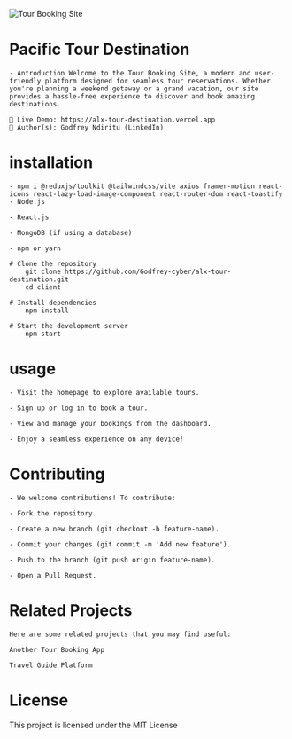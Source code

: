 ![Tour Booking Site](assets/screenshot1.png)

# Pacific Tour Destination
	- Antroduction Welcome to the Tour Booking Site, a modern and user-friendly platform designed for seamless tour reservations. Whether you're planning a weekend getaway or a grand vacation, our site provides a hassle-free experience to discover and book amazing destinations.

	🚀 Live Demo: https://alx-tour-destination.vercel.app
	👥 Author(s): Godfrey Ndiritu (LinkedIn)

# installation
	- npm i @reduxjs/toolkit @tailwindcss/vite axios framer-motion react-icons react-lazy-load-image-component react-router-dom react-toastify
	- Node.js

	- React.js

	- MongoDB (if using a database)

	- npm or yarn

	# Clone the repository
		git clone https://github.com/Godfrey-cyber/alx-tour-destination.git
		cd client

	# Install dependencies
		npm install

	# Start the development server
		npm start

# usage
	- Visit the homepage to explore available tours.

	- Sign up or log in to book a tour.

	- View and manage your bookings from the dashboard.

	- Enjoy a seamless experience on any device!

# Contributing

	- We welcome contributions! To contribute:

	- Fork the repository.

	- Create a new branch (git checkout -b feature-name).

	- Commit your changes (git commit -m 'Add new feature').

	- Push to the branch (git push origin feature-name).

	- Open a Pull Request.

# Related Projects

	Here are some related projects that you may find useful:

	Another Tour Booking App

	Travel Guide Platform

# License

This project is licensed under the MIT License 